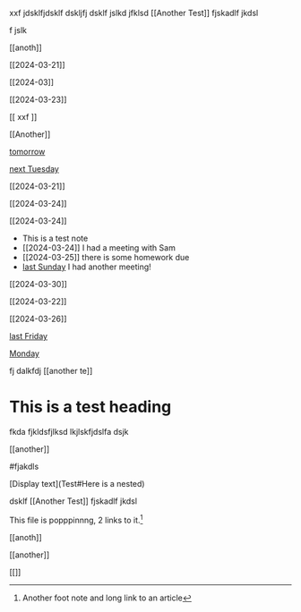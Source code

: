 
xxf jdsklfjdsklf dskljfj dsklf jslkd jfklsd [[Another Test]] fjskadlf jkdsl 

f jslk []()

[[anoth]]

[[2024-03-21]]

[[2024-03]]

[[2024-03-23]]

[[ xxf ]]

[[Another]]

[tomorrow](2024-03-25)

[next Tuesday](2024-03-26)

[[2024-03-21]]


[[2024-03-24]]

[[2024-03-24]]

- This is a test note
- [[2024-03-24]] I had a meeting with Sam
- [[2024-03-25]] there is some homework due
- [last Sunday](2024-03-17) I had another meeting!


[[2024-03-30]]

[[2024-03-22]]

[[2024-03-26]]

[last Friday](2024-03-22)

[Monday](2024-03-25)

fj dalkfdj [[another te]]


# This is a test heading

fkda fjkldsfjlksd lkjlskfjdslfa dsjk

[[another]]


#fjakdls


[Display text](Test#Here is a nested)


dsklf [[Another Test]] fjskadlf jkdsl 


This file is popppinnng, 2 links to it.[^2]

[^1]: Footntoe
[^2]: Another foot note and long link to an article

[[anoth]]

[[another]]

[[]]
